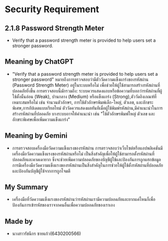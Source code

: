 # Security Requirement
## 2.1.8 Password Strength Meter

   * Verify that a password strength meter is provided to help users set 
a stronger password.

## Meaning by ChatGPT
  * "Verify that a password strength meter is provided to help users set a stronger password" หมายถึงการตรวจสอบว่ามีตัววัดความแข็งแกร่งของรหัสผ่าน (Password Strength Meter) อยู่ในระบบหรือไม่ เพื่อช่วยให้ผู้ใช้สามารถสร้างรหัสผ่านที่ปลอดภัยยิ่งขึ้น
    การตรวจสอบนี้มักรวมถึง: ระบบควรแสดงแถบหรือข้อความที่บอกว่ารหัสผ่านที่ผู้ใช้ตั้งนั้นอ่อน (Weak), ปานกลาง (Medium) หรือแข็งแกร่ง (Strong),ตัววัดอิงเกณฑ์ที่เหมาะสมหรือไม่ เช่น จำนวนตัวอักษร, การใช้ตัวอักษรพิมพ์เล็ก-ใหญ่, ตัวเลข, และอักขระพิเศษ,การอัปเดตแบบเรียลไทม์  ตัววัดควรแสดงผลทันทีเมื่อผู้ใช้พิมพ์รหัสผ่าน,มีคำแนะนำในการสร้างรหัสผ่านที่ปลอดภัย บางระบบอาจให้คำแนะนำ เช่น "ใช้ตัวอักษรพิมพ์ใหญ่ ตัวเลข และอักขระพิเศษเพื่อเพิ่มความแข็งแกร่ง"

## Meaning by Gemini
  * การตรวจสอบเครื่องมือวัดความแข็งแรงของรหัสผ่าน การตรวจสอบว่าเว็บไซต์หรือแอปพลิเคชันมีเครื่องมือวัดความแข็งแรงของรหัสผ่านหรือไม่ เป็นสิ่งสำคัญเพื่อให้ผู้ใช้สามารถตั้งรหัสผ่านที่ปลอดภัยและคาดเดายาก ซึ่งจะช่วยเพิ่มความปลอดภัยของบัญชีผู้ใช้และป้องกันการถูกแฮกข้อมูล การมีเครื่องมือวัดความแข็งแรงของรหัสผ่านเป็นสิ่งสำคัญในการช่วยให้ผู้ใช้ตั้งรหัสผ่านที่ปลอดภัยและป้องกันบัญชีผู้ใช้จากการถูกโจมตี 

## My Summary
 * เครื่องมือที่วัดความแข็งแรงของรหัสผ่านว่ารหัสผ่านเรามีความปลอดภัยและยากแค่ไหนก็เพื่อป้องกันการเข้ารหัสของเราจากคนอื่นเพื่อความปลอดภัยของเราเอง

## Made by
 - นางสาวรัชนีกร ซายแก้ว(6430200566)
